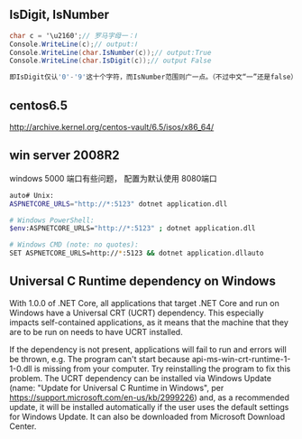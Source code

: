 ## IsDigit, IsNumber
``` cs
char c = '\u2160';// 罗马字母一：Ⅰ
Console.WriteLine(c);// output:Ⅰ
Console.WriteLine(char.IsNumber(c));// output:True
Console.WriteLine(char.IsDigit(c));// output False

即IsDigit仅认'0'-'9'这十个字符，而IsNumber范围则广一点。（不过中文“一”还是false）
```

## centos6.5
http://archive.kernel.org/centos-vault/6.5/isos/x86_64/

## win server 2008R2
windows 5000 端口有些问题， 配置为默认使用 8080端口

``` bash
auto# Unix:
ASPNETCORE_URLS="http://*:5123" dotnet application.dll

# Windows PowerShell:
$env:ASPNETCORE_URLS="http://*:5123" ; dotnet application.dll

# Windows CMD (note: no quotes):
SET ASPNETCORE_URLS=http://*:5123 && dotnet application.dllauto
```

## Universal C Runtime dependency on Windows

With 1.0.0 of .NET Core, all applications that target .NET Core and run on Windows have a Universal CRT (UCRT) dependency. This especially impacts self-contained applications, as it means that the machine that they are to be run on needs to have UCRT installed.

If the dependency is not present, applications will fail to run and errors will be thrown, e.g. The program can't start because api-ms-win-crt-runtime-1-1-0.dll is missing from your computer. Try reinstalling the program to fix this problem. The UCRT dependency can be installed via Windows Update (name: "Update for Universal C Runtime in Windows", per https://support.microsoft.com/en-us/kb/2999226) and, as a recommended update, it will be installed automatically if the user uses the default settings for Windows Update. It can also be downloaded from Microsoft Download Center.